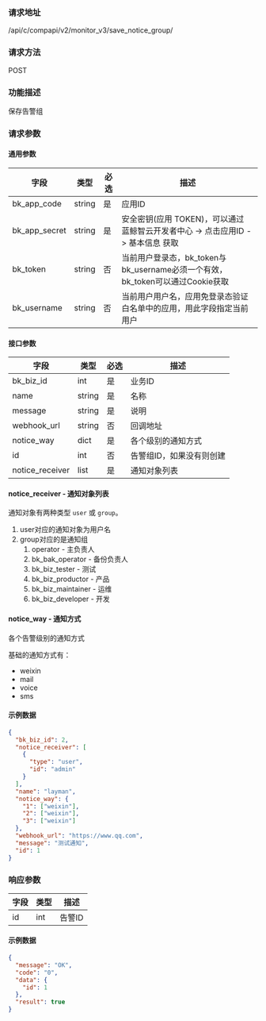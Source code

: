 
### 请求地址

/api/c/compapi/v2/monitor_v3/save_notice_group/



### 请求方法

POST


### 功能描述

保存告警组

### 请求参数


#### 通用参数

| 字段 | 类型 | 必选 |  描述 |
|-----------|------------|--------|------------|
| bk_app_code  |  string    | 是 | 应用ID     |
| bk_app_secret|  string    | 是 | 安全密钥(应用 TOKEN)，可以通过 蓝鲸智云开发者中心 -&gt; 点击应用ID -&gt; 基本信息 获取 |
| bk_token     |  string    | 否 | 当前用户登录态，bk_token与bk_username必须一个有效，bk_token可以通过Cookie获取 |
| bk_username  |  string    | 否 | 当前用户用户名，应用免登录态验证白名单中的应用，用此字段指定当前用户 |

#### 接口参数

| 字段            | 类型   | 必选 | 描述                     |
| --------------- | ------ | ---- | ------------------------ |
| bk_biz_id       | int    | 是   | 业务ID                   |
| name            | string | 是   | 名称                     |
| message         | string | 是   | 说明                     |
| webhook_url     | string | 否   | 回调地址                 |
| notice_way      | dict   | 是   | 各个级别的通知方式       |
| id              | int    | 否   | 告警组ID，如果没有则创建 |
| notice_receiver | list   | 是   | 通知对象列表             |

#### notice_receiver - 通知对象列表

通知对象有两种类型 `user` 或 `group`。

1. user对应的通知对象为用户名
2. group对应的是通知组
   1. operator - 主负责人
   2. bk_bak_operator - 备份负责人
   3. bk_biz_tester - 测试
   4. bk_biz_productor - 产品
   5. bk_biz_maintainer - 运维
   6. bk_biz_developer - 开发

#### notice_way - 通知方式

各个告警级别的通知方式

基础的通知方式有：

* weixin
* mail
* voice
* sms

#### 示例数据

```json
{
  "bk_biz_id": 2,
  "notice_receiver": [
    {
      "type": "user",
      "id": "admin"
    }
  ],
  "name": "layman",
  "notice_way": {
    "1": ["weixin"],
    "2": ["weixin"],
    "3": ["weixin"]
  },
  "webhook_url": "https://www.qq.com",
  "message": "测试通知",
  "id": 1
}
```

### 响应参数

| 字段            | 类型   | 描述               |
| --------------- | ------ | ------------------ |
| id              | int    | 告警ID             |

#### 示例数据

```json
{
  "message": "OK",
  "code": "0",
  "data": {
    "id": 1
  },
  "result": true
}
```